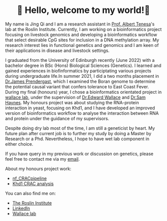 # <div align="center">👋 Hello, welcome to my world!👋</div>

My name is Jing Qi and I am a research assistant in [Prof. Albert Tenesa](https://www.ed.ac.uk/profile/albert-tenesa)'s lab at the Roslin Institute. Currently, I am working on a bioinformatics project focusing on livestock genomics and developing a bioinformatics workflow that select desirable CpG sites for inclusion in a DNA methylation array. My research interest lies in functional genetics and genomics and I am keen of their applications in disease and livestock settings. 

I graduated from the University of Edinburgh recently (June 2022) with a bachelor degree in BSc (Hons) Biological Sciences (Genetics). I learned and gained experiences in biofinformatics by participtating various projects during undergraduate life.In summer 2021, I did a two months placement in [Dr.James Prendergast](https://www.ed.ac.uk/profile/james-prendergast), which I examined the Boran genome to determine the potential causal variant that confers tolerance to East Coast Fever. During my final (honours) year, I chose a bioinformatics orientated project in [wallace lab](https://ewallace.github.io/), under the supervision of [Dr.Edward Wallace](https://ewallace.github.io/team/edward-wallace) and [Dr.Sam Haynes](https://ewallace.github.io/team/samuel-haynes). My honours project was about studying the RNA-protein interaction in yeast, focusing on Khd1, and I have developed an improved version of bioinformatics workflow to analyse the interaction between RNA and protein under the guidance of my supervisors.

Despite doing dry lab most of the time, I am still a geneticist by heart. My future plan after current job is to further my study by doing a Master by Research or a Phd. Nevertheless, I hope to have wet lab component in either choice.

If you have query in my previous work or discussion on genetics, please feel free to contact me via my [email](jchong@ed.ac.uk).  

About my honours project work:
 - [nf_CRACpipeline](https://github.com/JingQiChong/nf_CRACpipeline)
 - [Khd1 CRAC analysis](https://github.com/JingQiChong/Khd1_CRAC_analysis)

You can also find me on: 
  - [The Roslin Institute](https://www.ed.ac.uk/profile/jing-qi-chong)
  - [LinkedIn](https://www.linkedin.com/in/chong-jing-qi-2b0a7919a/)
  - [Wallace lab](https://ewallace.github.io/team/jingqi-chong)
